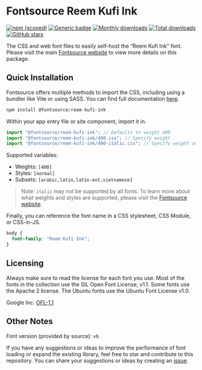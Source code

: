 # Fontsource Reem Kufi Ink

[![npm (scoped)](https://img.shields.io/npm/v/@fontsource/reem-kufi-ink?color=brightgreen)](https://www.npmjs.com/package/@fontsource/reem-kufi-ink) [![Generic badge](https://img.shields.io/badge/fontsource-passing-brightgreen)](https://github.com/fontsource/fontsource) [![Monthly downloads](https://badgen.net/npm/dm/@fontsource/reem-kufi-ink)](https://github.com/fontsource/fontsource) [![Total downloads](https://badgen.net/npm/dt/@fontsource/reem-kufi-ink)](https://github.com/fontsource/fontsource) [![GitHub stars](https://img.shields.io/github/stars/fontsource/fontsource.svg?style=social&label=Star)](https://github.com/fontsource/fontsource/stargazers)

The CSS and web font files to easily self-host the “Reem Kufi Ink” font. Please visit the main [Fontsource website](https://fontsource.org/fonts/reem-kufi-ink) to view more details on this package.

## Quick Installation

Fontsource offers multiple methods to import the CSS, including using a bundler like Vite or using SASS. You can find full documentation [here](https://fontsource.org/docs/getting-started/introduction).

```javascript
npm install @fontsource/reem-kufi-ink
```

Within your app entry file or site component, import it in.

```javascript
import "@fontsource/reem-kufi-ink"; // Defaults to weight 400
import "@fontsource/reem-kufi-ink/400.css"; // Specify weight
import "@fontsource/reem-kufi-ink/400-italic.css"; // Specify weight and style
```

Supported variables:
- Weights: `[400]`
- Styles: `[normal]`
- Subsets: `[arabic,latin,latin-ext,vietnamese]`

> Note: `italic` may not be supported by all fonts. To learn more about what weights and styles are supported, please visit the [Fontsource website](https://fontsource.org/fonts/reem-kufi-ink).

Finally, you can reference the font name in a CSS stylesheet, CSS Module, or CSS-in-JS.

```css
body {
  font-family: "Reem Kufi Ink";
}
```

## Licensing
Always make sure to read the license for each font you use. Most of the fonts in the collection use the SIL Open Font License, v1.1. Some fonts use the Apache 2 license. The Ubuntu fonts use the Ubuntu Font License v1.0.

Google Inc.
[OFL-1.1](http://scripts.sil.org/OFL)

## Other Notes
Font version (provided by source): `v9`.

If you have any suggestions or ideas to improve the performance of font loading or expand the existing library, feel free to star and contribute to this repository. You can share your suggestions or ideas by creating an [issue](https://github.com/fontsource/fontsource/issues).
